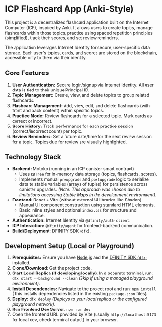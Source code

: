 # ICP Flashcard App (Anki-Style)

This project is a decentralized flashcard application built on the Internet Computer (ICP), inspired by Anki. It allows users to create topics, manage flashcards within those topics, practice using spaced repetition principles (simplified), track their scores, and set review reminders.

The application leverages Internet Identity for secure, user-specific data storage. Each user's topics, cards, and scores are stored on the blockchain, accessible only to them via their identity.

## Core Features

1.  **User Authentication:** Secure login/signup via Internet Identity. All user data is tied to their unique Principal ID.
2.  **Topic Management:** Create, view, and delete topics to group related flashcards.
3.  **Flashcard Management:** Add, view, edit, and delete flashcards (with front and back content) within specific topics.
4.  **Practice Mode:** Review flashcards for a selected topic. Mark cards as correct or incorrect.
5.  **Score History:** Track performance for each practice session (correct/incorrect count) per topic.
6.  **Review Reminders:** Set a future date/time for the next review session for a topic. Topics due for review are visually highlighted.

## Technology Stack

*   **Backend:** Motoko (running in an ICP canister smart contract)
    *   Uses `RBTree` for in-memory data storage (topics, flashcards, scores).
    *   Implements manual `preupgrade` and `postupgrade` logic to serialize data to stable variables (arrays of tuples) for persistence across canister upgrades. *(Note: This approach was chosen due to limitations accessing Stable Maps in the development environment).*
*   **Frontend:** React + Vite (without external UI libraries like Shadcn)
    *   Manual UI component construction using standard HTML elements.
    *   Basic inline styles and optional `index.css` for structure and appearance.
*   **Authentication:** Internet Identity via `@dfinity/auth-client`.
*   **ICP Interaction:** `@dfinity/agent` for frontend-backend communication.
*   **Build/Deployment:** DFINITY SDK (`dfx`).


## Development Setup (Local or Playground)

1.  **Prerequisites:** Ensure you have [Node.js](https://nodejs.org/) and the [DFINITY SDK (`dfx`)](https://internetcomputer.org/docs/current/developer-docs/getting-started/install/) installed.
2.  **Clone/Download:** Get the project code.
3.  **Start Local Replica (if developing locally):** In a separate terminal, run: `dfx start --background --clean` *(Skip if using a managed playground environment)*.
4.  **Install Dependencies:** Navigate to the project root and run: `npm install` (This installs dependencies listed in the existing `package.json` files).
5.  **Deploy:** `dfx deploy` *(Deploys to your local replica or the configured playground network)*.
6.  **Run Frontend Dev Server:** `npm run dev`
7.  Open the frontend URL provided by Vite (usually `http://localhost:5173` for local dev, check terminal output) in your browser.